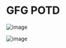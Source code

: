 # GFG POTD
![image](https://github.com/shruti3032/Learning/assets/78202217/d10abaab-73d3-4f25-9c4d-27da2acaf540)

![image](https://github.com/shruti3032/Learning/assets/78202217/fe0a1b88-ecc1-40f6-99c3-41f82f881641)
